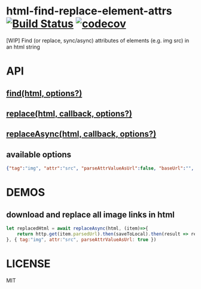 # html-find-replace-element-attrs [![Build Status](https://travis-ci.org/KevinWang15/html-find-replace-element-attrs.svg?branch=master)](https://travis-ci.org/KevinWang15/html-find-replace-element-attrs) [![codecov](https://codecov.io/gh/KevinWang15/html-find-replace-element-attrs/branch/master/graph/badge.svg)](https://codecov.io/gh/KevinWang15/html-find-replace-element-attrs)

[WIP] Find (or replace, sync/async) attributes of elements (e.g. img src) in an html string

# API

## [find(html, options?)](./tests/find.js)

## [replace(html, callback, options?)](./tests/replace.js)

## [replaceAsync(html, callback, options?)](./tests/replaceAsync.js)

## available options

```json
{"tag":"img", "attr":"src", "parseAttrValueAsUrl":false, "baseUrl":"", "urlProtocol": "(automatically set from baseUrl or )http"}
```

# DEMOS

## download and replace all image links in html
```javascript
let replacedHtml = await replaceAsync(html, (item)=>{
    return http.get(item.parsedUrl).then(saveToLocal).then(result => result.localImagePath)
}, { tag:"img", attr:"src", parseAttrValueAsUrl: true })
```

# LICENSE
MIT